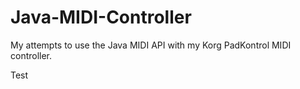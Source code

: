 # Java-MIDI-Controller
My attempts to use the Java MIDI API with my Korg PadKontrol MIDI controller.

Test
